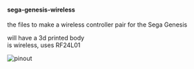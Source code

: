 #### sega-genesis-wireless  
the files to make a wireless controller pair for the Sega Genesis  

will have a 3d printed body  
is wireless, uses RF24L01  

![pinout](images/genesis_joyxtick.jpg)  

